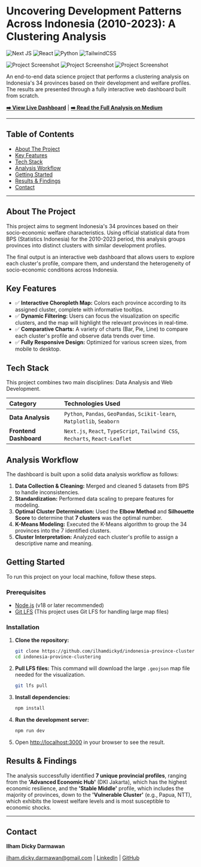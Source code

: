 # Uncovering Development Patterns Across Indonesia (2010-2023): A Clustering Analysis

![Next JS](https://img.shields.io/badge/Next-black?style=for-the-badge&logo=next.js&logoColor=white)
![React](https://img.shields.io/badge/React-20232A?style=for-the-badge&logo=react&logoColor=61DAFB)
![Python](https://img.shields.io/badge/Python-3776AB?style=for-the-badge&logo=python&logoColor=white)
![TailwindCSS](https://img.shields.io/badge/Tailwind_CSS-38B2AC?style=for-the-badge&logo=tailwind-css&logoColor=white)

![Project Screenshot](https://i.imgur.com/2bbDhqA.png)
![Project Screenshot](https://i.imgur.com/B3PIef2.png)
![Project Screenshot](https://i.imgur.com/GCDKpZU.png)

An end-to-end data science project that performs a clustering analysis on Indonesia's 34 provinces based on their development and welfare profiles. The results are presented through a fully interactive web dashboard built from scratch.

**[➡️ View Live Dashboard](https://dashboard-klaster-provinsi.vercel.app/)** | **[➡️ Read the Full Analysis on Medium](https://medium.com/@ilham.dicky.darmawan/analisis-clustering-untuk-memahami-profil-pembangunan-34-provinsi-di-indonesia-6ce688427bff)**

---

## Table of Contents
- [About The Project](#about-the-project)
- [Key Features](#key-features)
- [Tech Stack](#tech-stack)
- [Analysis Workflow](#analysis-workflow)
- [Getting Started](#getting-started)
- [Results & Findings](#results--findings)
- [Contact](#contact)

---

## About The Project

This project aims to segment Indonesia's 34 provinces based on their socio-economic welfare characteristics. Using official statistical data from BPS (Statistics Indonesia) for the 2010-2023 period, this analysis groups provinces into distinct clusters with similar development profiles.

The final output is an interactive web dashboard that allows users to explore each cluster's profile, compare them, and understand the heterogeneity of socio-economic conditions across Indonesia.

## Key Features

- ✅ **Interactive Choropleth Map:** Colors each province according to its assigned cluster, complete with informative tooltips.
- ✅ **Dynamic Filtering:** Users can focus the visualization on specific clusters, and the map will highlight the relevant provinces in real-time.
- ✅ **Comparative Charts:** A variety of charts (Bar, Pie, Line) to compare each cluster's profile and observe data trends over time.
- ✅ **Fully Responsive Design:** Optimized for various screen sizes, from mobile to desktop.

## Tech Stack

This project combines two main disciplines: Data Analysis and Web Development.

| Category | Technologies Used |
| :--- | :--- |
| **Data Analysis** | `Python`, `Pandas`, `GeoPandas`, `Scikit-learn`, `Matplotlib`, `Seaborn` |
| **Frontend Dashboard** | `Next.js`, `React`, `TypeScript`, `Tailwind CSS`, `Recharts`, `React-Leaflet` |

## Analysis Workflow

The dashboard is built upon a solid data analysis workflow as follows:
1.  **Data Collection & Cleaning:** Merged and cleaned 5 datasets from BPS to handle inconsistencies.
2.  **Standardization:** Performed data scaling to prepare features for modeling.
3.  **Optimal Cluster Determination:** Used the **Elbow Method** and **Silhouette Score** to determine that **7 clusters** was the optimal number.
4.  **K-Means Modeling:** Executed the K-Means algorithm to group the 34 provinces into the 7 identified clusters.
5.  **Cluster Interpretation:** Analyzed each cluster's profile to assign a descriptive name and meaning.

## Getting Started

To run this project on your local machine, follow these steps.

### Prerequisites

- [Node.js](https://nodejs.org/en/) (v18 or later recommended)
- [Git LFS](https://git-lfs.com) (This project uses Git LFS for handling large map files)

### Installation

1.  **Clone the repository:**
    ```bash
    git clone https://github.com/ilhamdickyd/indonesia-province-clustering
    cd indonesia-province-clustering
    ```

2.  **Pull LFS files:**
    This command will download the large `.geojson` map file needed for the visualization.
    ```bash
    git lfs pull
    ```

3.  **Install dependencies:**
    ```bash
    npm install
    ```

4.  **Run the development server:**
    ```bash
    npm run dev
    ```

5.  Open [http://localhost:3000](http://localhost:3000) in your browser to see the result.

## Results & Findings

The analysis successfully identified **7 unique provincial profiles**, ranging from the **'Advanced Economic Hub'** (DKI Jakarta), which has the highest economic resilience, and the **'Stable Middle'** profile, which includes the majority of provinces, down to the **'Vulnerable Cluster'** (e.g., Papua, NTT), which exhibits the lowest welfare levels and is most susceptible to economic shocks.

---

## Contact

**Ilham Dicky Darmawan**

[ilham.dicky.darmawan@gmail.com](mailto:ilham.dicky.darmawan@gmail.com) | [LinkedIn](https://www.linkedin.com/in/ilham-dicky-darmawan) | [GitHub](https://github.com/ilhamdickyd)
